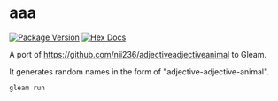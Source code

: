# aaa

[![Package Version](https://img.shields.io/hexpm/v/aaa)](https://hex.pm/packages/aaa)
[![Hex Docs](https://img.shields.io/badge/hex-docs-ffaff3)](https://hexdocs.pm/aaa/)

A port of https://github.com/nii236/adjectiveadjectiveanimal to Gleam.

It generates random names in the form of "adjective-adjective-animal".

```sh
gleam run
```
